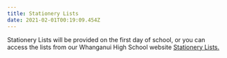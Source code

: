 ```yaml
---
title: Stationery Lists
date: 2021-02-01T00:19:09.454Z
---
```

Stationery Lists will be provided on the first day of school, or you can access the lists from our Whanganui High School website [Stationery Lists.](https://www.whanganuihigh.school.nz/info-for-parents/stationery-lists/)